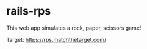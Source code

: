 # rails-rps
This web app simulates a rock, paper, scissors game!

Target: https://rps.matchthetarget.com/
